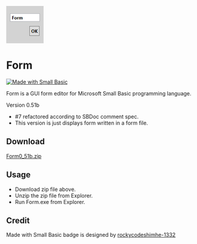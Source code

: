 ![icon](img/FormIcon.png)

# Form

[![Made with Small Basic](https://img.shields.io/badge/Made%20with-Small%20Basic-orange)](http://smallbasic.com)

Form is a GUI form editor for Microsoft Small Basic programming language. 

Version 0.51b
- #7 refactored according to SBDoc comment spec.
- This version is just displays form written in a form file.

## Download
[Form0_51b.zip](Form0_51b.zip)

## Usage
- Download zip file above.
- Unzip the zip file from Explorer.
- Run Form.exe from Explorer.

## Credit
Made with Small Basic badge is designed by [rockycodeshimhe-1332](https://docs.microsoft.com/en-us/answers/questions/210063/guys-i-made-a-nice-small-basic-github-badge.html)
